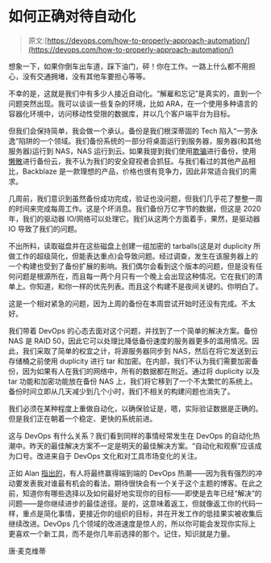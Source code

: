 # 如何正确对待自动化

> 原文:[https://devops.com/how-to-properly-approach-automation/](https://devops.com/how-to-properly-approach-automation/)

想象一下，如果你倒车出车道，踩下油门，砰！你在工作。一路上什么都不用担心，没有交通拥堵，没有其他车要担心等等。

不幸的是，这就是我们中有多少人接近自动化。“解雇和忘记”是真实的，直到一个问题突然出现。我可以谈谈一些复杂的环境，比如 ARA，在一个使用多种语言的容器化环境中，访问移动性受限的数据库，并以几个客户端平台为目标。

但我们会保持简单，我会做一个承认。备份是我们根深蒂固的 Tech 陷入“一劳永逸”陷阱的一个领域。我们备份系统的一部分将桌面运行到服务器，服务器(和其他服务器)运行到 NAS，NAS 运行到云。如果我提到我们使用[欺骗](https://en.wikipedia.org/wiki/Duplicity_(software))进行备份，使用[懒散](https://www.backblaze.com/)进行备份云，我不认为我们的安全窥视者会抓狂。与我们看过的其他产品相比，Backblaze 是一款理想的产品，价格也很有竞争力，因此非常适合我们的需求。

几周前，我们意识到虽然备份成功完成，验证也没问题，但我们几乎花了整整一周的时间来完成每周工作。这是个坏消息。我们备份万亿字节的数据，但这是 2020 年，我们的驱动器 IO/网络可以处理它。我们从这两个方面着手，果然，是驱动器 IO 导致了我们的问题。

不出所料，读取磁盘并在这些磁盘上创建一组加密的 tarballs(这是对 duplicity 所做工作的超级简化，但能表达重点)会导致问题。经过调查，发生在该服务器上的一个构建也受到了备份扩展的影响。我们偶尔会看到这个版本的问题，但是没有任何问题是根源所在，而且每一两个月只有一个晚上会出现这种情况。它在我们的清单上。你知道，和你一样的优先列表。而且这个构建不是夜间关键的。你明白了。

这是一个相对紧急的问题，因为上周的备份在本周尝试开始时还没有完成。不太好。

我们带着 DevOps 的心态去面对这个问题，并找到了一个简单的解决方案。备份 NAS 是 RAID 50，因此它可以处理比降低备份速度的服务器更多的滥用情况。因此，我们采取了简单的权宜之计，将源服务器同步到 NAS，然后在将它发送到云存储桶之前使用 duplicity 进行 tar 和加密。在内部，我们不认为我们需要加密备份，因为如果有人在我们的网络中，所有的数据都在附近。通过将 duplicity 以及 tar 功能和加密功能放在备份 NAS 上，我们将它移到了一个不太繁忙的系统上。备份时间立即从几天减少到几个小时，我们不相关的构建问题也消失了。

我们必须在某种程度上重做自动化，以确保验证是，嗯，实际验证数据是正确的。但是我们正在朝着一个稳定、更快的系统前进。

这与 DevOps 有什么关系？我们看到同样的事情经常发生在 DevOps 的自动化热潮中。昨天的最佳解决方案不一定是明天的最佳解决方案。“自动化和观察”应该成为口号。改进来自于 DevOps 文化和对工具市场变化的关注。

正如 Alan [指出的](https://devops.com/the-battle-for-end-to-end-devops-champion-is-on/)，有人将最终赢得端到端的 DevOps 热潮——因为我有强烈的冲动要发表我对谁最有机会的看法，期待很快会有一个关于这个主题的博客。在此之前，知道你有哪些选择以及如何最好地实现你的目标——即使是去年已经“解决”的问题——是你继续进步的最佳途径。是的，这意味着返工，但就像返工你的代码一样，重点是简化事情，更接近你的组织的目标，并在开发工作的低挂果实被收集后继续改进。DevOps 几个领域的改进速度是惊人的，所以你可能会发现你实际上更喜欢一个新工具，而不是你几年前选择的那个。记住，知识就是力量。

唐·麦克维蒂